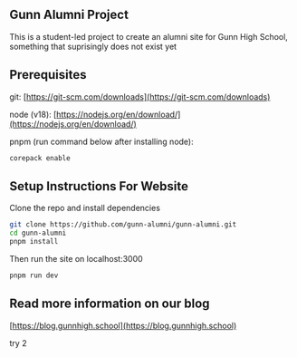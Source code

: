 ## Gunn Alumni Project
This is a student-led project to create an alumni site for Gunn High School, something that suprisingly does not exist yet

## Prerequisites
git: [https://git-scm.com/downloads](https://git-scm.com/downloads)

node (v18): [https://nodejs.org/en/download/](https://nodejs.org/en/download/)

pnpm (run command below after installing node):
```bash
corepack enable
```

## Setup Instructions For Website
Clone the repo and install dependencies

```bash
git clone https://github.com/gunn-alumni/gunn-alumni.git
cd gunn-alumni
pnpm install
```
Then run the site on localhost:3000

```bash
pnpm run dev
```

## Read more information on our blog
[https://blog.gunnhigh.school](https://blog.gunnhigh.school)

try 2

